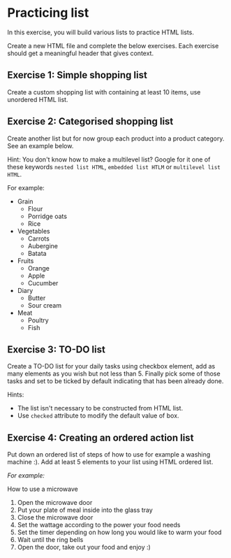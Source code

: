 # Practicing list

In this exercise, you will build various lists to practice HTML lists.

Create a new HTML file and complete the below exercises.
Each exercise should get a meaningful header that gives context.

## Exercise 1: Simple shopping list

Create a custom shopping list with containing at least 10 items, use unordered HTML list.

## Exercise 2: Categorised shopping list

Create another list but for now group each product into a product category. See an example below.

Hint: You don't know how to make a multilevel list? Google for it one of these keywords `nested list HTML`, `embedded list HTLM` or `multilevel list HTML`.

For example:
 - Grain
   - Flour
   - Porridge oats
   - Rice
 - Vegetables
   - Carrots
   - Aubergine
   - Batata
 - Fruits
   - Orange
   - Apple
   - Cucumber
 - Diary
   - Butter
   - Sour cream
 - Meat
   - Poultry
   - Fish

## Exercise 3: TO-DO list

Create a TO-DO list for your daily tasks using checkbox element, add as many elements as you wish but not less than 5.
Finally pick some of those tasks and set to be ticked by default indicating that has been already done.

Hints:
 - The list isn't necessary to be constructed from HTML list.
 - Use `checked` attribute to modify the default value of box.

## Exercise 4: Creating an ordered action list

Put down an ordered list of steps of how to use for example a washing machine :). Add at least 5 elements to your list using HTML ordered list.

*For example:*

How to use a microwave
 1. Open the microwave door
 2. Put your plate of meal inside into the glass tray
 3. Close the microwave door
 4. Set the wattage according to the power your food needs
 5. Set the timer depending on how long you would like to warm your food
 6. Wait until the ring bells
 7. Open the door, take out your food and enjoy :)